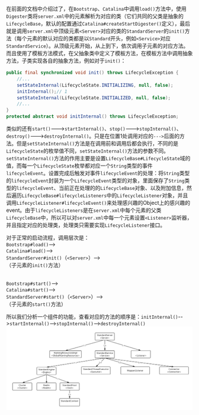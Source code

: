 在前面的文档中介绍过了，在`Bootstrap`、`Catalina`中调用`load()`方法中，使用`Digester`类将`server.xml`中的元素解析为对应的类（它们共同的父类是抽象的`LifecycleBase`，默认的配置通过`Catalina#createStartDigester()`定义），最后就是调用`server.xml`中顶级元素`<Server>`对应的类的`StandardServer`的`init()`方法（每个元素的默认对应的类都是以`Standard`开头，例如`<Service>`对应`StandardService`）。从顶级元素开始，从上到下，依次调用子元素的对应方法。而且使用了模板方法模式，在父抽象类中定义了模板方法，在模板方法中调用抽象方法，子类实现各自的抽象方法，例如对于`init()`：
```java
public final synchronized void init() throws LifecycleException {
    //...
    setStateInternal(LifecycleState.INITIALIZING, null, false);
    initInternal();// 1
    setStateInternal(LifecycleState.INITIALIZED, null, false);
    //...
}
protected abstract void initInternal() throws LifecycleException;
```
类似的还有`start()`--->`startInternal()`、`stop()`--->`stopInternal()`、`destroy()`--->`destroyInternal()`。只是在位置1处调用对应的`--->`后面的方法。但是`setStateInternal()`方法是在调用前和调用后都会执行，不同的是`LifecycleState`的枚举值不同，`setStateInternal()`方法的参数不同。</br>
`setStateInternal()`方法的作用主要是设置`LifecycleBase#LifecycleState`域的值，而每一个`LifecycleState`枚举都对应一个`String`类型的事件`lifecycleEvent`。设置完成后触发对事件`lifecycleEvent`的处理：将`String`类型的`lifecycleEvent`封装为一个`LifecycleEvent`类型的对象，里面保存了`String`类型的`lifecycleEvent`、当前正在处理的的`LifecycleBase`对象、以及附加信息，然后遍历`LifecycleBase#lifecycleListeners`中的`LifecycleListener`对象，并且调用`LifecycleListener#lifecycleEvent()`来处理感兴趣的Object上的感兴趣的event。由于`lifecycleListeners`是在`server.xml`中每个元素的父类`LifecycleBase`中，所以可以对`server.xml`中每一个元素设置`<Listener>`监听器，并且指定对应的处理类，处理类只需要实现`LifecycleListener`接口。

对于正常的启动流程，调用层次是：</br>
`Bootstrap#load()`--></br>
`Catalina#load()`--></br>
`StandardServer#init()`（`<Server>`）--></br>
（子元素的`init()`方法）</br></br>

`Bootstrap#start()`--></br>
`Catalina#start()`--></br>
`StandardServer#start()`（`<Server>`）--></br>
（子元素的`start()`方法）</br>

所以我们分析一个组件的功能，查看对应的方法的顺序是：`initInternal()`-->`startInternal()`-->`stopInternal()`-->`destroyInternal()`
![](./images/Tomcat组件.png)
